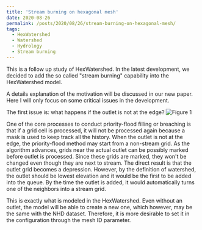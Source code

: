 ```yaml
---
title: 'Stream burning on hexagonal mesh'
date: 2020-08-26
permalink: /posts/2020/08/26/stream-burning-on-hexagonal-mesh/
tags:
  - HexWatershed
  - Watershed
  - Hydrology
  - Stream burning
---
```

This is a follow up study of HexWatershed. In the latest development, we decided to add the so called "stream burning" capability into the HexWatershed model.

A details explanation of the motivation will be discussed in our new paper. Here I will only focus on some critical issues in the development.

The first issue is: what happens if the outlet is not at the edge?
![Figure 1](https://github.com/changliao/changliao.github.io/blob/main/_figure/hexwatershed/outlet_burning.png?raw=true)


One of the core processes to conduct priority-flood filling or breaching is that if a grid cell is processed, it will not be processed again because a mask is used to keep track all the history.
When the outlet is not at the edge, the priority-flood method may start from a non-stream grid. As the algorithm advances, grids near the actual outlet can be possibly marked before outlet is processed. Since these grids are marked, they won't be changed even though they are next to stream. The direct result is that the outlet grid becomes a depression. However, by the definition of watershed, the outlet should be lowest elevation and it would be the first to be added into the queue. By the time the outlet is added, it would automatically turns one of the neighbors into a stream grid.

This is exactly what is modeled in the HexWatershed. Even without an outlet, the model will be able to create a new one, which however, may be the same with the NHD dataset. Therefore, it is more desirable to set it in the configuration through the mesh ID parameter.



 